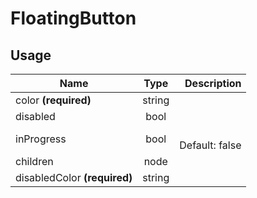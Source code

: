 <!-- 
This is an auto-generated markdown. 
You can change it in "src/molecules/FloatingButton.jsx" and run build:docs to update this file.
-->
# FloatingButton

## Usage
| Name        | Type           | Description  |
| ----------- |:--------------:| ------------:|
|color **(required)**|string|
|disabled|bool|
|inProgress|bool|<br>Default: false
|children|node|
|disabledColor **(required)**|string|
